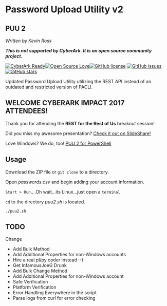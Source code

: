 # Password Upload Utility v2
## PUU 2
_Written by Kevin Ross_

**_This is not supported by CyberArk.  It is an open source community project._**

[![CyberArk Ready](https://img.shields.io/badge/CyberArk-ready-blue.svg)](https://www.cyberark.com)[![Open Source Love](https://badges.frapsoft.com/os/v1/open-source.svg?v=103)](https://github.com/ellerbrock/open-source-badges/)[![GitHub license](https://img.shields.io/badge/license-MIT-blue.svg)](https://raw.githubusercontent.com/infamousjoeg/PasswordUploadUtility-v2/master/LICENSE.md)
[![GitHub issues](https://img.shields.io/github/issues/infamousjoeg/PasswordUploadUtility-v2.svg)](https://github.com/infamousjoeg/PasswordUploadUtility-v2/issues)[![GitHub stars](https://img.shields.io/github/stars/infamousjoeg/PasswordUploadUtility-v2.svg)](https://github.com/infamousjoeg/PasswordUploadUtility-v2/stargazers)

Updated Password Upload Utility utilizing the REST API instead of an outdated and restricted version of PACLI.

## WELCOME CYBERARK IMPACT 2017 ATTENDEES!

Thank you for attending the **REST for the Rest of Us** breakout session!

Did you miss my awesome presentation?  [Check it out on SlideShare!](https://www.slideshare.net/JoeGarciaCISSP/cyberark-impact-2017-rest-for-the-rest-of-us)

Love Windows?  We do, too!  [PUU 2 for PowerShell](http://git.joeco.de/PasswordUploadUtility-v2)

## Usage

Download the ZIP file or ```git clone``` to a directory.

Open _passwords.csv_ and begin adding your account information.

```Start > Run```....Oh wait...its Linux...just open a ```terminal```

```cd``` to the directory _puu2.sh_ is located.

```./puu2.sh```

## TODO
Change
* Add Bulk  Method
* Add Additional Properties for non-Windows accounts
* Hire a real pl/py coder instead :-)
* Get InfamousJoeG Drunk
* Add Bulk Change Method
* Add Additional Properties for non-Windows account
* Safe Verification
* Platform Verification
* Error Handling Everywhere in the script
* Parse logs from curl for error checking
